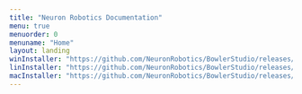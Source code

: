 ```yaml
---
title: "Neuron Robotics Documentation"
menu: true
menuorder: 0
menuname: "Home"
layout: landing
winInstaller: "https://github.com/NeuronRobotics/BowlerStudio/releases/download/0.2.14/Windows-BowlerStudio-0.2.14.exe"
linInstaller: "https://github.com/NeuronRobotics/BowlerStudio/releases/download/0.2.14/Ubuntu-BowlerStudio-0.2.14.deb"
macInstaller: "https://github.com/NeuronRobotics/BowlerStudio/releases/download/0.2.14/MacOSX-BowlerStudio-0.2.14.zip"
---
```


